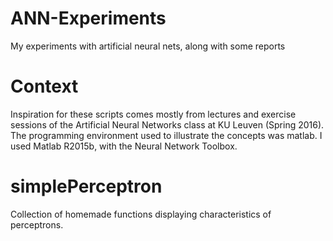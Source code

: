 # ANN-Experiments
My experiments with artificial neural nets, along with some reports

# Context
Inspiration for these scripts comes mostly from lectures and exercise sessions 
of the Artificial Neural Networks class at KU Leuven (Spring 2016). The 
programming environment used to illustrate the concepts was matlab. I used
Matlab R2015b, with the Neural Network Toolbox.

# simplePerceptron
Collection of homemade functions displaying characteristics of perceptrons.


